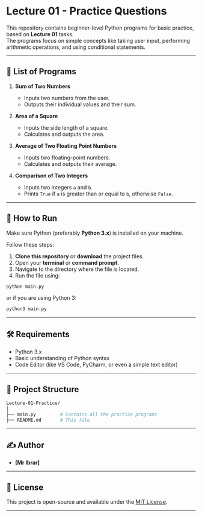 # Lecture 01 - Practice Questions

This repository contains beginner-level Python programs for basic practice, based on **Lecture 01** tasks.  
The programs focus on simple concepts like taking user input, performing arithmetic operations, and using conditional statements.

---

## 📜 List of Programs

1. **Sum of Two Numbers**
   - Inputs two numbers from the user.
   - Outputs their individual values and their sum.

2. **Area of a Square**
   - Inputs the side length of a square.
   - Calculates and outputs the area.

3. **Average of Two Floating Point Numbers**
   - Inputs two floating-point numbers.
   - Calculates and outputs their average.

4. **Comparison of Two Integers**
   - Inputs two integers `a` and `b`.
   - Prints `True` if `a` is greater than or equal to `b`, otherwise `False`.

---

## 🚀 How to Run

Make sure Python (preferably **Python 3.x**) is installed on your machine.

Follow these steps:

1. **Clone this repository** or **download** the project files.
2. Open your **terminal** or **command prompt**.
3. Navigate to the directory where the file is located.
4. Run the file using:

```bash
python main.py
```

or if you are using Python 3:

```bash
python3 main.py
```

---

## 🛠 Requirements

- Python 3.x
- Basic understanding of Python syntax
- Code Editor (like VS Code, PyCharm, or even a simple text editor)

---

## 📂 Project Structure

```bash
Lecture-01-Practice/
│
├── main.py         # Contains all the practice programs
├── README.md       # This file
```

---

## ✍️ Author

- **[Mr Ibrar]**  
---

## 📜 License

This project is open-source and available under the [MIT License](LICENSE).

---
